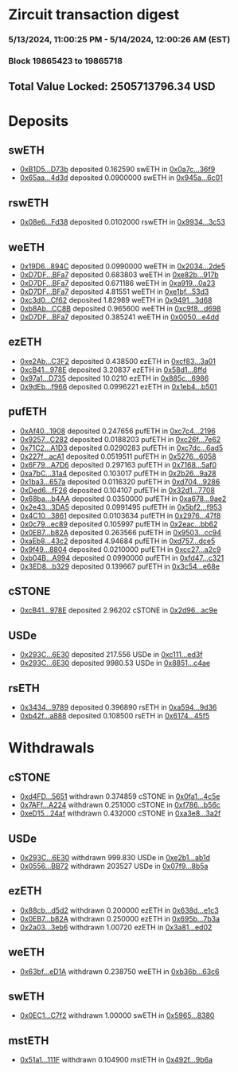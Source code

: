 # Zircuit transaction digest
### 5/13/2024, 11:00:25 PM - 5/14/2024, 12:00:26 AM (EST)
### Block 19865423 to 19865718

## Total Value Locked: 2505713796.34 USD

# Deposits
## swETH
- [0xB1D5...D73b](https://etherscan.io/address/0xB1D5604B8AD680CeB7147eF9A23237B68A21D73b) deposited 0.162590 swETH in [0x0a7c...36f9](https://etherscan.io/tx/0xB1D5604B8AD680CeB7147eF9A23237B68A21D73b)
- [0x65aa...4d3d](https://etherscan.io/address/0x65aa85f79a9d33D7a9063Ca9FDDb3c5479A64d3d) deposited 0.0900000 swETH in [0x945a...6c01](https://etherscan.io/tx/0x65aa85f79a9d33D7a9063Ca9FDDb3c5479A64d3d)
## rswETH
- [0x08e6...Fd38](https://etherscan.io/address/0x08e6Aead60d387B8c207902b83aAE50CaC38Fd38) deposited 0.0102000 rswETH in [0x9934...3c53](https://etherscan.io/tx/0x08e6Aead60d387B8c207902b83aAE50CaC38Fd38)
## weETH
- [0x19D6...894C](https://etherscan.io/address/0x19D6E666687D6418bD8429b510a91E81979F894C) deposited 0.0990000 weETH in [0x2034...2de5](https://etherscan.io/tx/0x19D6E666687D6418bD8429b510a91E81979F894C)
- [0xD7DF...BFa7](https://etherscan.io/address/0xD7DF7E085214743530afF339aFC420c7c720BFa7) deposited 0.683803 weETH in [0xe82b...917b](https://etherscan.io/tx/0xD7DF7E085214743530afF339aFC420c7c720BFa7)
- [0xD7DF...BFa7](https://etherscan.io/address/0xD7DF7E085214743530afF339aFC420c7c720BFa7) deposited 0.671186 weETH in [0xa919...0a23](https://etherscan.io/tx/0xD7DF7E085214743530afF339aFC420c7c720BFa7)
- [0xD7DF...BFa7](https://etherscan.io/address/0xD7DF7E085214743530afF339aFC420c7c720BFa7) deposited 4.81551 weETH in [0xe1bf...53d3](https://etherscan.io/tx/0xD7DF7E085214743530afF339aFC420c7c720BFa7)
- [0xc3d0...Cf62](https://etherscan.io/address/0xc3d07A32b57Fd277939E7c83f83fF47e3BE5Cf62) deposited 1.82989 weETH in [0x9491...3d68](https://etherscan.io/tx/0xc3d07A32b57Fd277939E7c83f83fF47e3BE5Cf62)
- [0xb8Ab...CC8B](https://etherscan.io/address/0xb8Ab9923E40F77e2eB407070A716C393F5aBCC8B) deposited 0.965600 weETH in [0xc9f8...d698](https://etherscan.io/tx/0xb8Ab9923E40F77e2eB407070A716C393F5aBCC8B)
- [0xD7DF...BFa7](https://etherscan.io/address/0xD7DF7E085214743530afF339aFC420c7c720BFa7) deposited 0.385241 weETH in [0x0050...e4dd](https://etherscan.io/tx/0xD7DF7E085214743530afF339aFC420c7c720BFa7)
## ezETH
- [0xe2Ab...C3F2](https://etherscan.io/address/0xe2Ab42F7b4165dc2Dabf1706a780e3808212C3F2) deposited 0.438500 ezETH in [0xcf83...3a01](https://etherscan.io/tx/0xe2Ab42F7b4165dc2Dabf1706a780e3808212C3F2)
- [0xcB41...978E](https://etherscan.io/address/0xcB41341EF753Ed5cEeFFd294C5936005e8F2978E) deposited 3.20837 ezETH in [0x58d1...8ffd](https://etherscan.io/tx/0xcB41341EF753Ed5cEeFFd294C5936005e8F2978E)
- [0x97a1...D735](https://etherscan.io/address/0x97a1e0A94066E60Dbe2E5732e26B65706881D735) deposited 10.0210 ezETH in [0x885c...6986](https://etherscan.io/tx/0x97a1e0A94066E60Dbe2E5732e26B65706881D735)
- [0x9dEb...f966](https://etherscan.io/address/0x9dEbd4F26808B57F7933F4b72D4D7ea7849ef966) deposited 0.0996221 ezETH in [0x1eb4...b501](https://etherscan.io/tx/0x9dEbd4F26808B57F7933F4b72D4D7ea7849ef966)
## pufETH
- [0xAf40...1908](https://etherscan.io/address/0xAf408B67F460f28644a803B122AC4440d2a31908) deposited 0.247656 pufETH in [0xc7c4...2196](https://etherscan.io/tx/0xAf408B67F460f28644a803B122AC4440d2a31908)
- [0x9257...C282](https://etherscan.io/address/0x925704E20443f453bB6e220a56D0a539d790C282) deposited 0.0188203 pufETH in [0xc26f...7e62](https://etherscan.io/tx/0x925704E20443f453bB6e220a56D0a539d790C282)
- [0x71C2...A1D3](https://etherscan.io/address/0x71C28B087768417Cbf4954539D71b0C1E09BA1D3) deposited 0.0290283 pufETH in [0xc7dc...6ad5](https://etherscan.io/tx/0x71C28B087768417Cbf4954539D71b0C1E09BA1D3)
- [0x227f...acA1](https://etherscan.io/address/0x227f9c7f2cbf5D60CA179bA976D143aA3107acA1) deposited 0.0519511 pufETH in [0x5276...6058](https://etherscan.io/tx/0x227f9c7f2cbf5D60CA179bA976D143aA3107acA1)
- [0x6F79...A7D6](https://etherscan.io/address/0x6F792765c19c3b3dEa5Bcf7E1C93f587f096A7D6) deposited 0.297163 pufETH in [0x7168...5af0](https://etherscan.io/tx/0x6F792765c19c3b3dEa5Bcf7E1C93f587f096A7D6)
- [0xa7bC...31a4](https://etherscan.io/address/0xa7bCfCf0ed70eaa932582D0aD0224F3d21e631a4) deposited 0.103017 pufETH in [0x2b26...9a28](https://etherscan.io/tx/0xa7bCfCf0ed70eaa932582D0aD0224F3d21e631a4)
- [0x1ba3...657a](https://etherscan.io/address/0x1ba39148990085C893E8DB74fDe28D257bCa657a) deposited 0.0116320 pufETH in [0xd704...9286](https://etherscan.io/tx/0x1ba39148990085C893E8DB74fDe28D257bCa657a)
- [0xDed6...fF26](https://etherscan.io/address/0xDed65D3B65580eDB7cB441dE9872B5408EfEfF26) deposited 0.104107 pufETH in [0x32d1...7708](https://etherscan.io/tx/0xDed65D3B65580eDB7cB441dE9872B5408EfEfF26)
- [0x68ba...b4AA](https://etherscan.io/address/0x68ba86337aFa90F170E1C48e958f8836F9f9b4AA) deposited 0.0350000 pufETH in [0xa678...9ae2](https://etherscan.io/tx/0x68ba86337aFa90F170E1C48e958f8836F9f9b4AA)
- [0x2e43...3DA5](https://etherscan.io/address/0x2e43150efDBFF023654D12dA9e81Fb51483b3DA5) deposited 0.0991495 pufETH in [0x5bf2...f953](https://etherscan.io/tx/0x2e43150efDBFF023654D12dA9e81Fb51483b3DA5)
- [0x4C10...3861](https://etherscan.io/address/0x4C10e1f6191f24aeDA9Fb6443E4Ba95cABB33861) deposited 0.0103634 pufETH in [0x2976...47f8](https://etherscan.io/tx/0x4C10e1f6191f24aeDA9Fb6443E4Ba95cABB33861)
- [0x0c79...ec89](https://etherscan.io/address/0x0c7902e7a308f9E059D58679EA0D5361b09dec89) deposited 0.105997 pufETH in [0x2eac...bb62](https://etherscan.io/tx/0x0c7902e7a308f9E059D58679EA0D5361b09dec89)
- [0x0EB7...b82A](https://etherscan.io/address/0x0EB74CbB389634Ed3bA54926a2702b318C60b82A) deposited 0.263566 pufETH in [0x9503...cc94](https://etherscan.io/tx/0x0EB74CbB389634Ed3bA54926a2702b318C60b82A)
- [0xaEb8...43c2](https://etherscan.io/address/0xaEb851946eeD0b0cdbA7fbFdceAB74FF094143c2) deposited 4.94684 pufETH in [0xd757...dce5](https://etherscan.io/tx/0xaEb851946eeD0b0cdbA7fbFdceAB74FF094143c2)
- [0x9f49...8804](https://etherscan.io/address/0x9f49423187A5121ac1c74Ec113dBb3a32d7f8804) deposited 0.0210000 pufETH in [0xcc27...a2c9](https://etherscan.io/tx/0x9f49423187A5121ac1c74Ec113dBb3a32d7f8804)
- [0xb04B...A994](https://etherscan.io/address/0xb04Bea985C5b1A684ef4CB65d0bb5C755B25A994) deposited 0.0990000 pufETH in [0xfd47...c321](https://etherscan.io/tx/0xb04Bea985C5b1A684ef4CB65d0bb5C755B25A994)
- [0x3ED8...b329](https://etherscan.io/address/0x3ED85e504C684eF6Deece2aE0c08d2d615C6b329) deposited 0.139667 pufETH in [0x3c54...e68e](https://etherscan.io/tx/0x3ED85e504C684eF6Deece2aE0c08d2d615C6b329)
## cSTONE
- [0xcB41...978E](https://etherscan.io/address/0xcB41341EF753Ed5cEeFFd294C5936005e8F2978E) deposited 2.96202 cSTONE in [0x2d96...ac9e](https://etherscan.io/tx/0xcB41341EF753Ed5cEeFFd294C5936005e8F2978E)
## USDe
- [0x293C...6E30](https://etherscan.io/address/0x293C6937D8D82e05B01335F7B33FBA0c8e256E30) deposited 217.556 USDe in [0xc111...ed3f](https://etherscan.io/tx/0x293C6937D8D82e05B01335F7B33FBA0c8e256E30)
- [0x293C...6E30](https://etherscan.io/address/0x293C6937D8D82e05B01335F7B33FBA0c8e256E30) deposited 9980.53 USDe in [0x8851...c4ae](https://etherscan.io/tx/0x293C6937D8D82e05B01335F7B33FBA0c8e256E30)
## rsETH
- [0x3434...9789](https://etherscan.io/address/0x34349c5569e7B846c3558961552D2202760A9789) deposited 0.396890 rsETH in [0xa594...9d36](https://etherscan.io/tx/0x34349c5569e7B846c3558961552D2202760A9789)
- [0xb42f...a888](https://etherscan.io/address/0xb42f5A41B62b52616598cfD1A0D3A01846Bfa888) deposited 0.108500 rsETH in [0x6174...45f5](https://etherscan.io/tx/0xb42f5A41B62b52616598cfD1A0D3A01846Bfa888)
# Withdrawals
## cSTONE
- [0xd4FD...5651](https://etherscan.io/address/0xd4FD9a96dCBdABAC24Ab28236b391849b8835651) withdrawn 0.374859 cSTONE in [0x0fa1...4c5e](https://etherscan.io/tx/0xd4FD9a96dCBdABAC24Ab28236b391849b8835651)
- [0x7AFf...A224](https://etherscan.io/address/0x7AFf06e2f0e25D0e291B086B92889eC2df3aA224) withdrawn 0.251000 cSTONE in [0xf786...b56c](https://etherscan.io/tx/0x7AFf06e2f0e25D0e291B086B92889eC2df3aA224)
- [0xeD15...24af](https://etherscan.io/address/0xeD154d59C4751A7D0C6Ec814caCCFf2d01d924af) withdrawn 0.432000 cSTONE in [0xa3e8...3a2f](https://etherscan.io/tx/0xeD154d59C4751A7D0C6Ec814caCCFf2d01d924af)
## USDe
- [0x293C...6E30](https://etherscan.io/address/0x293C6937D8D82e05B01335F7B33FBA0c8e256E30) withdrawn 999.830 USDe in [0xe2b1...ab1d](https://etherscan.io/tx/0x293C6937D8D82e05B01335F7B33FBA0c8e256E30)
- [0x0556...BB72](https://etherscan.io/address/0x05560276F5CD6C543277EBF438D35A82FDC4BB72) withdrawn 203527 USDe in [0x07f9...8b5a](https://etherscan.io/tx/0x05560276F5CD6C543277EBF438D35A82FDC4BB72)
## ezETH
- [0x88cb...d5d2](https://etherscan.io/address/0x88cbb6E1f774fc99eE37eA7bCfa847cb1030d5d2) withdrawn 0.200000 ezETH in [0x638d...e1c3](https://etherscan.io/tx/0x88cbb6E1f774fc99eE37eA7bCfa847cb1030d5d2)
- [0x0EB7...b82A](https://etherscan.io/address/0x0EB74CbB389634Ed3bA54926a2702b318C60b82A) withdrawn 0.250000 ezETH in [0x695b...7b3a](https://etherscan.io/tx/0x0EB74CbB389634Ed3bA54926a2702b318C60b82A)
- [0x2a03...3eb6](https://etherscan.io/address/0x2a03278590cd1962De28F9AbC855CF3774fe3eb6) withdrawn 1.00720 ezETH in [0x3a81...ed02](https://etherscan.io/tx/0x2a03278590cd1962De28F9AbC855CF3774fe3eb6)
## weETH
- [0x63bf...eD1A](https://etherscan.io/address/0x63bfC191DED49a24AC605e006De8D62F2Eb9eD1A) withdrawn 0.238750 weETH in [0xb36b...63c6](https://etherscan.io/tx/0x63bfC191DED49a24AC605e006De8D62F2Eb9eD1A)
## swETH
- [0x0EC1...C7f2](https://etherscan.io/address/0x0EC1bd56351F1964536150dDEe5DfFc71e8FC7f2) withdrawn 1.00000 swETH in [0x5965...8380](https://etherscan.io/tx/0x0EC1bd56351F1964536150dDEe5DfFc71e8FC7f2)
## mstETH
- [0x51a1...111F](https://etherscan.io/address/0x51a13b5F60e7d016182A4A0BB9f93B2147DA111F) withdrawn 0.104900 mstETH in [0x492f...9b6a](https://etherscan.io/tx/0x51a13b5F60e7d016182A4A0BB9f93B2147DA111F)
